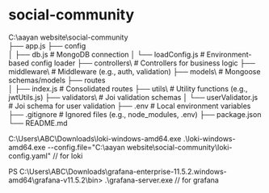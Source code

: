 # social-community

C:\aayan website\social-community\
├── app.js
├── config\
│   ├── db.js                  # MongoDB connection
│   └── loadConfig.js          # Environment-based config loader
├── controllers\               # Controllers for business logic
├── middleware\                # Middleware (e.g., auth, validation)
├── models\                    # Mongoose schemas/models
├── routes\
│   ├── index.js               # Consolidated routes
├── utils\                     # Utility functions (e.g., jwtUtils.js)
├── validators\                # Joi validation schemas
│   └── userValidator.js       # Joi schema for user validation
├── .env                       # Local environment variables
├── .gitignore                 # Ignored files (e.g., node_modules, .env)
├── package.json
└── README.md

C:\Users\ABC\Downloads\loki-windows-amd64.exe .\loki-windows-amd64.exe --config.file="C:\aayan website\social-community\loki-config.yaml" // for loki

PS C:\Users\ABC\Downloads\grafana-enterprise-11.5.2.windows-amd64\grafana-v11.5.2\bin> .\grafana-server.exe // for grafana